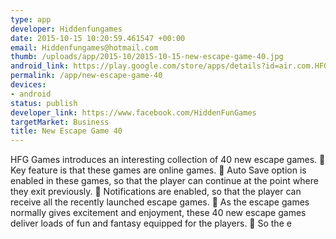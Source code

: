```yaml
--- 
type: app
developer: Hiddenfungames
date: 2015-10-15 10:20:59.461547 +00:00
email: Hiddenfungames@hotmail.com
thumb: /uploads/app/2015-10/2015-10-15-new-escape-game-40.jpg
android_link: https://play.google.com/store/apps/details?id=air.com.HFG.NewEscapeGames40
permalink: /app/new-escape-game-40
devices: 
- android
status: publish
developer_link: https://www.facebook.com/HiddenFunGames
targetMarket: Business
title: New Escape Game 40
---
```


HFG Games introduces an interesting collection of 40 new escape games.
	Key feature is that these games are online games.
	Auto Save option is enabled in these games, so that the player can continue at the point where they exit previously.
	Notifications are enabled, so that the player can receive all the recently launched escape games.
	As the escape games normally gives excitement and enjoyment, these 40 new escape games deliver loads of fun and fantasy equipped for the players.
	So the e
